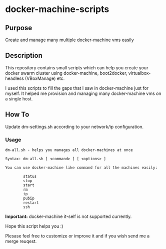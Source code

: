 # docker-machine-scripts

## Purpose

Create and manage many multiple docker-machine vms easily

## Description

This repository contains small scripts which can help you create your docker swarm cluster using docker-machine, boot2docker, virtualbox-headless (VBoxManage) etc.

I used this scripts to fill the gaps that I saw in docker-machine just for myself. It helped me provision and managing many docker-machine vms on a single host. 

## How To

Update dm-settings.sh according to your network/ip configuration. 

### Usage

```
dm-all.sh - helps you manages all docker-machines at once

Syntax: dm-all.sh [ <command> ] [ <options> ]

You can use docker-machine like command for all the machines easily:

        status
        stop
        start
        rm
        ip
        pubip
        restart
        ssh
```

**Important:** docker-machine it-self is not supported currently.

Hope this script helps you :)

Plesase feel free to customize or improve it and if you wish send me a merge reuqest.
